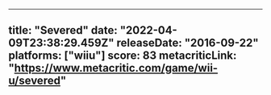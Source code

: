 
---
title: "Severed"
date: "2022-04-09T23:38:29.459Z"
releaseDate: "2016-09-22"
platforms: ["wiiu"]
score: 83
metacriticLink: "https://www.metacritic.com/game/wii-u/severed"
---
